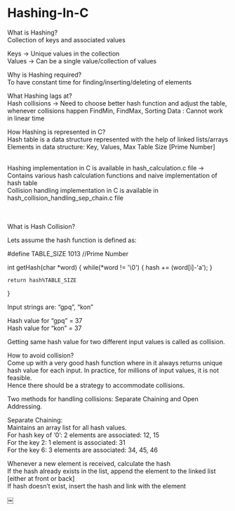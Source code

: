 # Hashing-In-C

What is Hashing? <br>
Collection of keys and associated values

Keys -> Unique values in the collection <br>
Values -> Can be a single value/collection of values

Why is Hashing required? <br>
To have constant time for finding/inserting/deleting of elements

What Hashing lags at? <br>
Hash collisions -> Need to choose better hash function and adjust the table, whenever collisions happen
FindMin, FindMax, Sorting Data : Cannot work in linear time

How Hashing is represented in C? <br>
Hash table is a data structure represented with the help of linked lists/arrays
Elements in data structure:
Key,
Values,
Max Table Size [Prime Number]

<br>
Hashing implementation in C is available in hash_calculation.c file -> Contains various hash calculation functions and naive implementation of hash table <br>
Collision handling implementation in C is available in hash_collision_handling_sep_chain.c file <br>
<br>
<br>

What is Hash Collision? <br>

Lets assume the hash function is defined as: <br>

#define TABLE_SIZE 1013 //Prime Number

int getHash(char *word)
{
    while(*word != '\0')
    {
        hash += (word[i]-'a');
    }
    
    return hash%TABLE_SIZE
}

Input strings are: “gpq”, “kon” <br>

Hash value for “gpq” = 37 <br>
Hash value for “kon” = 37 <br>
 
Getting same hash value for two different input values is called as collision. <br>

How to avoid collision? <br>
Come up with a very good hash function where in it always returns unique hash value for each input. In practice, for millions of input values, it is not feasible. <br>
Hence there should be a strategy to accommodate collisions. <br>

Two methods for handling collisions: Separate Chaining and Open Addressing. <br>

Separate Chaining: <br>
Maintains an array list for all hash values. <br>
For hash key of ‘0’: 2 elements are associated: 12, 15 <br>
For the key 2: 1 element is associated: 31 <br>
For the key 6: 3 elements are associated: 34, 45, 46 <br>

Whenever a new element is received, calculate the hash <br>
If the hash already exists in the list, append the element to the linked list [either at front or back] <br>
If hash doesn’t exist, insert the hash and link with the element <br>

￼
